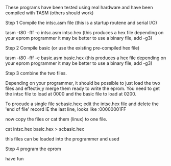 These programs have been tested using real hardware and have been compiled with TASM (others should work)

Step 1 Compile the intsc.asm file (this is a startup routene and serial I/O)

  tasm -t80 -fff -c intsc.asm intsc.hex
(this produces a hex file depending on your eprom programmer it may be better to use a binary file, add -g3)

Step 2 Compile basic (or use the existing pre-compiled hex file)

  tasm -t80 -fff -c basic.asm basic.hex
(this produces a hex file depending on your eprom programmer it may be better to use a binary file, add -g3)

Step 3 combine the two files.

Depending on your programmer, it should be possible to just load the two files and effectiv;y merge
them ready to write the eprom. You need to get the intsc file to load at 0000 and the basic file to
load at 0200.

To procude a single file scbasic.hex; edit the intsc.hex file and delete the 'end of file' record IE
the last line, looks like :00000001FF

now copy the files or cat them (linux) to one file.

cat intsc.hex basic.hex > scbasic.hex

this files can be loaded into the programmer and used

Step 4 program the eprom 

have fun

